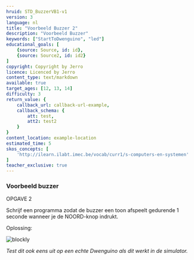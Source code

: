 ```yaml
---
hruid: STD_BuzzerVB1-v1
version: 3
language: nl
title: "Voorbeeld Buzzer 2"
description: "Voorbeeld Buzzer"
keywords: ["StartToDwenguino", "led"]
educational_goals: [
    {source: Source, id: id}, 
    {source: Source2, id: id2}
]
copyright: Copyright by Jerro
licence: Licenced by Jerro
content_type: text/markdown
available: true
target_ages: [12, 13, 14]
difficulty: 3
return_value: {
    callback_url: callback-url-example,
    callback_schema: {
        att: test,
        att2: test2
    }
}
content_location: example-location
estimated_time: 5
skos_concepts: [
    'http://ilearn.ilabt.imec.be/vocab/curr1/s-computers-en-systemen'
]
teacher_exclusive: true
---
```

### Voorbeeld buzzer
OPGAVE 2 

Schrijf een programma zodat de buzzer een toon afspeelt gedurende 1 seconde wanneer je de NOORD-knop indrukt.  


Oplossing:

![blockly](@learning-object/SRM_Buzzer2-v1/nl/3)

*Test dit ook eens uit op een echte Dwenguino als dit werkt in de simulator.*